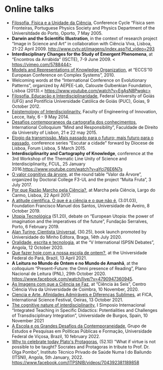 # Online talks

* [Filosofia, Física e a Unidade da Ciência](https://www.youtube.com/watch?v=BYRnpdQxbhU), Conference Cycle “Física sem Fronteiras, Portuguese Physics Society and Physics Department of the Universitdade do Porto, Oporto, 7 May 2005.
* **Darwin and the Scientific Illustration**, in the context of research project “Image in Science and Art” in collaboration with Ciência Viva, Lisboa, 21-22 April 2009. <http://www.cvtv.pt/imagens/index.asp?id_video=293>
* **Interdisciplinary Changes for the Study of Emergent Phenomena**, at “Encontros da Arrábida” (ISCTE), 7-9 June 2009. < https://vimeo.com/5788444>
* [Models and Representations of Knowledge Organization](https://vimeo.com/15233007), at “ECCS'10 European Conference on Complex Systems”, 2010. 
* Welcoming words at the “International Conference on Evolutionary Patterns”, organized by AEPEE-Lab, Calouste Gulbenkian Foundation, Lisboa (2013).< https://www.youtube.com/watch?v=EgAsN8Pwqkc>
* [Filosofia, Educação e Interdisciplinaridade](https://www.youtube.com/watch?v=2kcCznweujs), Federal University of Goiás (UFG) and Pontifícia Universidade Católica de Goiás (PUC), Goias, 9 October 2012. 
* [Epistemology of Interdisciplinarity](https://www.youtube.com/watch?v=jLKlGGCxf_Y), Faculty of Engineering of Innovation, Lecce, Italy, 6 - 9 May 2014. 
* [Desafios contemporaneos da cartografia dos conhecimentos](https://www.youtube.com/watch?v=q_RK0CeQHO), International Colloquium “Mind and Responsibility”, Faculdade de Direito da University of Lisbon, 21 e 22 may 2015. 
* [Elogio da transmissão. Mais passado para o futuro; mais futuro para o passado](https://www.bing.com/videos/search?q=O+Elogio+Da+Transmissao+Olga+Pombo+Video+YouTube&&view=detail&mid=2F46F9C142680DDF45BC2F46F9C142680DDF45BC&&FORM=VRDGAR&ru=%2Fvideos%2Fsearch%3Fq%3DO%2BElogio%2BDa%2BTransmissao%2BOlga%2BPombo%2BVideo%2BYouTube%26FORM%3DVDMHRS), conference series "Escutar a cidade" forward by Diocese de Lisboa, Forum Lisboa, 5 March 2015.
* **Interdisciplinarity and Cartography of Knowledge**, conference at the 3rd Workshop of the Thematic Line Unity of Science and Interdisciplinarity, FCUL, 25 January 2016.<https://www.youtube.com/watch?v=aYci76E6N7s>
* [O valor cognitivo da árvore](https://www.facebook.com/watch/live/?v=334326760337147&ref=watch_permalink), at the round table “Valor da Árvore”, organized by Doctoral College F3-UL and the project “Muita Fruta”, 3 July 2017.
* [Por que Razão Marcho pela Ciência?](https://www.youtube.com/watch?v=hgTy1DrLLd0), at Marcha pela Ciência, Largo do Carmo,  Lisboa, 22 April 2017.
* [A atitude cientifica. O que é a ciência e o que não é](https://www.facebook.com/ffms.pt/videos/801222530297548), (3.01.03), Foundation Francisco Manuel dos Santos, Universidade de Aveiro, 8 October 2019.
* [Utopia Tecnológica](https://www.youtube.com/watch?v=v0P5CvZ0T8s) (51.20), debate on “European Utopia: the power of imagination and the imperatives of the future”, Fundação Serralves, Porto, 6 February 2019. 
* [Alan Turing: Cientista Universal](https://www.youtube.com/watch?v=3L1G9TR3tCE), (30.25), book launch promoted by Universidade do Minho Editora, Braga, 14th July 2020.  
* [Oralidade, escrita e tecnologia](https://www.facebook.com/watch/live/?ref=watch_permalink&v=992927447849286), at the “V International ISPSN Debates”, Angola, 12 October 2020.
* [Que fazer hoje com a nossa escola de ontem?](https://www.youtube.com/watch?v=TPgE23HCRkc), at the Universidade Federal do Pará, Brazil, 13 April 2021.
* **A Leitura no Mundo de Ontem e no Mundo de Amanhã**, at the colloquium “Present-Future: the Omni presence of Reading”, Plano Nacional de Leitura (PNL), 29th October 2020. <https://www.facebook.com/watch/live/?v=4790947360945>.	
* [As Imagens com que a Ciência se Faz](https://www.youtube.com/watch?v=EOeRNNt48fY), at ”Ciência às Seis”, Centro Ciência Viva da Universidade de Coimbra, 10 November, 2020. 
* [Ciencia e Arte. Afinidades Admiráveis e Diferenças Sublimes](https://www.youtube.com/watch?v=Bq12-IleNRM&list=PLBJEkvYhpHiYVdxEBNZ3Xq5dTitATsOcw&index=13&t=229s), at FICA, International Science Festival, Oeiras, 13 October 2021.
* [The cognitive nature of interdisciplinarity](https://www.youtube.com/watch?v=GDT6eFVRNVE),  I Simposio Internacional “Integrated Teaching in Specific Didactics: Potentialities and Challenges of Transdisciplinary Integration”, Universidade de Burgos, Spain, 10 November 2021
* [A Escola e os Grandes Desafios da Contemporaneidade](https://www.youtube.com/watch?v=q3TqyHFEMyg), Grupo de Estudos e Pesquisas em Políticas Públicas e Formação, Universidade Federal de Viçosa, Brazil, 10 february 2022.
* [Why to celebrate today Plato's Protagoras](https://www.facebook.com/watch/live/?ref=watch_permalink&v=704392381189858), (52.10) "What if virtue is not possible to be taught? Socrates and Protagoras in tribute to Prof. Dr. Olga Pombo”, Instituto Técnico Privado de Saúde Numa I do Bailundo (ITSNI), Angola, 5th January, 2022. <https://www.facebook.com/ITPSNIB/videos/704392381189858>
